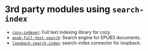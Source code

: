 # 3rd party modules using `search-index`


- [`cozy-indexer`](https://www.npmjs.com/package/cozy-indexer): Full text indexing library for cozy.
- [`epub-full-text-search`](https://www.npmjs.com/package/epub-full-text-search): Search engine for EPUB3 documents.
- [`loopback-search-index`](https://www.npmjs.com/package/loopback-search-index): search-index connector for loopback.
